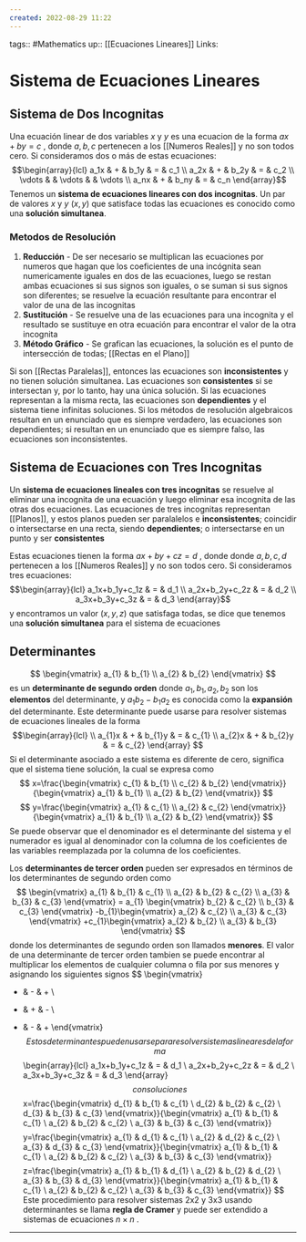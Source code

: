 ```yaml
---
created: 2022-08-29 11:22
---
```

tags:: #Mathematics 
up:: [[Ecuaciones Lineares]]
Links: 
# Sistema de Ecuaciones Lineares
## Sistema de Dos Incognitas
Una ecuación linear de dos variables $x$ y $y$ es una ecuacion de la forma $ax + by = c$ , donde $a, b, c$ pertenecen a los [[Numeros Reales]] y no son todos cero. Si consideramos dos o más de estas ecuaciones: $$\begin{array}{lcl} a_1x & + & b_1y & = & c_1 \\ a_2x & + & b_2y & = & c_2 \\ \vdots &  & \vdots & & \vdots \\ a_nx & + & b_ny & = & c_n \end{array}$$ Tenemos un **sistema de ecuaciones lineares con dos incognitas**. Un par de valores $x$ y $y$ $(x, y)$ que satisface todas las ecuaciones es conocido como una **solución simultanea**.

### Metodos de Resolución
1. **Reducción** - De ser necesario se multiplican las ecuaciones por numeros que hagan que los coeficientes de una incógnita sean numericamente iguales en dos de las ecuaciones, luego se restan ambas ecuaciones si sus signos son iguales, o se suman si sus signos son diferentes; se resuelve la ecuación resultante para encontrar el valor de una de las incognitas
2. **Sustitución** - Se resuelve una de las ecuaciones para una incognita y el resultado se sustituye en otra ecuación para encontrar el valor de la otra incognita
3. **Método Gráfico** - Se grafican las ecuaciones, la solución es el punto de intersección de todas; [[Rectas en el Plano]]

Si son [[Rectas Paralelas]], entonces las ecuaciones son **inconsistentes** y no tienen solución simultanea. Las ecuaciones son **consistentes** si se intersectan y, por lo tanto, hay una única solución. Si las ecuaciones representan a la misma recta, las ecuaciones son **dependientes** y el sistema tiene infinitas soluciones. Si los métodos de resolución algebraicos resultan en un enunciado que es siempre verdadero, las ecuaciones son dependientes; si resultan en un enunciado que es siempre falso, las ecuaciones son inconsistentes.

## Sistema de Ecuaciones con Tres Incognitas
Un **sistema de ecuaciones lineales con tres incognitas** se resuelve al eliminar una incognita de una ecuación y luego eliminar esa incognita de las otras dos ecuaciones. Las ecuaciones de tres incognitas representan [[Planos]], y estos planos pueden ser paralalelos e **inconsistentes**; coincidir o intersectarse en una recta, siendo **dependientes**; o intersectarse en un punto y ser **consistentes**

Estas ecuaciones tienen la forma $ax + by + cz = d$ , donde donde $a, b, c, d$ pertenecen a los [[Numeros Reales]] y no son todos cero. Si consideramos tres ecuaciones: $$\begin{array}{lcl} a_1x+b_1y+c_1z & = & d_1 \\ a_2x+b_2y+c_2z & = & d_2 \\ a_3x+b_3y+c_3z & = & d_3 \end{array}$$
y encontramos un valor $(x, y, z)$ que satisfaga todas, se dice que tenemos una **solución simultanea** para el sistema de ecuaciones

## Determinantes
$$
\begin{vmatrix}
a_{1} & b_{1} \\
a_{2} & b_{2}
\end{vmatrix}
$$ es un **determinante de segundo orden** donde $a_{1},b_{1},a_{2},b_{2}$ son los **elementos** del determinante, y $a_{1}b_{2}-b_{1}a_{2}$ es conocida como la **expansión** del determinante. Este determinante puede usarse para resolver sistemas de ecuaciones lineales de la forma $$\begin{array}{lcl} \\
a_{1}x & + & b_{1}y & = & c_{1} \\
a_{2}x & + & b_{2}y & = & c_{2}
\end{array}
$$
Si el determinante asociado a este sistema es diferente de cero, significa que el sistema tiene solución, la cual se expresa como $$
x=\frac{\begin{vmatrix}
c_{1} & b_{1} \\
c_{2} & b_{2}
\end{vmatrix}}{\begin{vmatrix}
a_{1} & b_{1} \\
a_{2} & b_{2}
\end{vmatrix}}
$$
$$
y=\frac{\begin{vmatrix}
a_{1} & c_{1} \\
a_{2} & c_{2}
\end{vmatrix}}{\begin{vmatrix}
a_{1} & b_{1} \\
a_{2} & b_{2}
\end{vmatrix}}
$$
Se puede observar que el denominador es el determinante del sistema y el numerador es igual al denominador con la columna de los coeficientes de las variables reemplazada por la columna de los coeficientes.

Los **determinantes de tercer orden** pueden ser expresados en términos de los determinantes de segundo orden como $$
\begin{vmatrix}
a_{1} & b_{1} & c_{1} \\
a_{2} & b_{2} & c_{2} \\
a_{3} & b_{3} & c_{3}
\end{vmatrix}
= a_{1}
\begin{vmatrix}
b_{2} & c_{2} \\
b_{3} & c_{3}
\end{vmatrix} -b_{1}\begin{vmatrix}
a_{2} & c_{2} \\
a_{3} & c_{3}
\end{vmatrix} +c_{1}\begin{vmatrix}
a_{2} & b_{2} \\
a_{3} & b_{3}
\end{vmatrix}
$$ donde los determinantes de segundo orden son llamados **menores**. El valor de una determinante de tercer orden tambien se puede encontrar al multiplicar los elementos de cualquier columna o fila por sus menores y asignando los siguientes signos
$$
\begin{vmatrix}
+ & - & + \\
- & + & - \\
+ & - & +
\end{vmatrix}
$$
Estos determinantes pueden usarse para resolver sistemas lineares de la forma $$
\begin{array}{lcl} a_1x+b_1y+c_1z & = & d_1 \\ a_2x+b_2y+c_2z & = & d_2 \\ a_3x+b_3y+c_3z & = & d_3 \end{array}
$$ con soluciones $$
x=\frac{\begin{vmatrix}
d_{1} & b_{1} & c_{1} \\
d_{2} & b_{2} & c_{2} \\
d_{3} & b_{3} & c_{3}
\end{vmatrix}}{\begin{vmatrix}
a_{1} & b_{1} & c_{1} \\
a_{2} & b_{2} & c_{2} \\
a_{3} & b_{3} & c_{3}
\end{vmatrix}}
$$
$$
y=\frac{\begin{vmatrix}
a_{1} & d_{1} & c_{1} \\
a_{2} & d_{2} & c_{2} \\
a_{3} & d_{3} & c_{3}
\end{vmatrix}}{\begin{vmatrix}
a_{1} & b_{1} & c_{1} \\
a_{2} & b_{2} & c_{2} \\
a_{3} & b_{3} & c_{3}
\end{vmatrix}}
$$
$$
z=\frac{\begin{vmatrix}
a_{1} & b_{1} & d_{1} \\
a_{2} & b_{2} & d_{2} \\
a_{3} & b_{3} & d_{3}
\end{vmatrix}}{\begin{vmatrix}
a_{1} & b_{1} & c_{1} \\
a_{2} & b_{2} & c_{2} \\
a_{3} & b_{3} & c_{3}
\end{vmatrix}}
$$
Este procedimiento para resolver sistemas 2x2 y 3x3 usando determinantes se llama **regla de Cramer** y puede ser extendido a sistemas de ecuaciones $n\times n$ .
___
